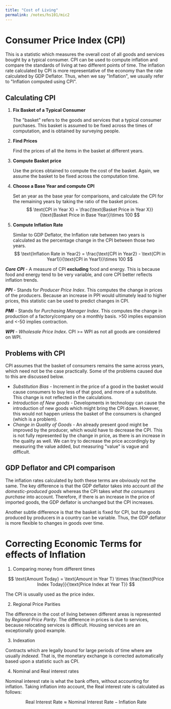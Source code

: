 ```yaml
---
title: "Cost of Living"
permalink: /notes/hs101/mic2
---
```


# Consumer Price Index (CPI)

This is a statistic which measures the overall cost of all goods and services bought by a typical consumer. CPI can be used to compute inflation and compare the standards of living at two different points of time. The inflation rate calculated by CPI is more representative of the economy than the rate calculated by GDP Deflator. Thus, when we say "Inflation", we usually refer to "Inflation computed using CPI".

## Calculating CPI

1. **Fix Basket of a Typical Consumer**

   The "basket" refers to the goods and services that a typical consumer purchases. This basket is assumed to be fixed across the times of computation, and is obtained by surveying people.

2. **Find Prices**

   Find the prices of all the items in the basket at different years.

3. **Compute Basket price**

   Use the prices obtained to compute the cost of the basket. Again, we assume the basket to be fixed across the computation time.

4. **Choose a Base Year and compute CPI**

   Set an year as the base year for comparisons, and calculate the CPI for the remaining years by taking the ratio of the basket prices.
   $$
   \text{CPI in Year X} = \frac{\text{Basket Price in Year X}}{\text{Basket Price in Base Year}}\times 100
   $$

5. **Compute Inflation Rate**

   Similar to GDP Deflator, the Inflation rate between two years is calculated as the percentage change in the CPI between those two years.
   $$
   \text{Inflation Rate in Year2} = \frac{\text{CPI in Year2} - \text{CPI in Year1}}{\text{CPI in Year1}}\times 100
   $$



***Core CPI*** - A measure of CPI **excluding** food and energy. This is because food and energy tend to be very variable, and core CPI better reflects inflation trends.

***PPI*** - Stands for *Producer Price Index*. This computes the change in prices of the producers. Because an increase in PPI would ultimately lead to higher prices, this statistic can be used to predict changes in CPI.

***PMI*** - Stands for *Purchasing Manager Index*. This computes the change in production of a factory/company on a monthly basis. >50 implies expansion and <-50 implies contraction.

***WPI*** - *Wholesale Price Index*. CPI >= WPI as not all goods are considered on WPI.

## Problems with CPI

CPI assumes that the basket of consumers remains the same across years, which need not be the case practically. Some of the problems caused due to this are discussed below.

- *Substitution Bias* - Increment in the price of a good in the basket would cause consumers to buy less of that good, and more of a substitute. This change is not reflected in the calculations.
- *Introduction of New goods* - Developments in technology can cause the introduction of new goods which might bring the CPI down. However, this would not happen unless the basket of the consumers is changed (which is a problem).
- *Change in Quality of Goods* - An already present good might be improved by the producer, which would have to decrease the CPI. This is not fully represented by the change in price, as there is an increase in the quality as well. We can try to decrease the price accordingly by measuring the value added, but measuring "value" is vague and difficult.



## GDP Deflator and CPI comparison

The inflation rates calculated by both these terms are obviously not the same. The key difference is that the GDP deflator takes into account *all the domestic-produced goods* whereas the CPI takes *what the consumers purchase* into account. Therefore, if there is an increase in the price of imported goods, the GDP deflator is unchanged but the CPI increases.

Another subtle difference is that the basket is fixed for CPI, but the goods produced by producers in a country can be variable. Thus, the GDP deflator is more flexible to changes in goods over time.



# Correcting Economic Terms for effects of Inflation

1. Comparing money from different times

$$
\text{Amount Today} = \text{Amount in Year T} \times \frac{\text{Price Index Today}}{\text{Price Index at Year T}}
$$

The CPI is usually used as the price index.


2. Regional Price Parities

The difference in the cost of living between different areas is represented by *Regional Price Parity*. The difference in prices is due to services, because relocating services is difficult. Housing services are an exceptionally good example.


3. Indexation

Contracts which are legally bound for large periods of time where are usually *indexed*. That is, the monetary exchange is corrected automatically based upon a statistic such as CPI.


4. Nominal and Real interest rates

Nominal interest rate is what the bank offers, without accounting for inflation. Taking inflation into account, the Real interest rate is calculated as follows:

$$
\text{Real Interest Rate} \approx \text{Nominal Interest Rate} - \text{Inflation Rate}
$$